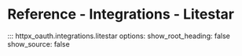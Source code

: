# Reference - Integrations - Litestar

::: httpx_oauth.integrations.litestar
    options:
      show_root_heading: false
      show_source: false
